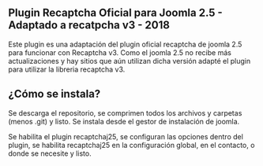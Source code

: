 Plugin Recaptcha Oficial para Joomla 2.5 - Adaptado a recatpcha v3 - 2018
----------------------------

Este plugin es una adaptación del plugin oficial recaptcha de joomla 2.5 para funcionar con Recaptcha v3. Como el joomla 2.5 no recibe más actualizaciones y hay sitios que aún utilizan dicha versión adapté el plugin para utilizar la libreria recaptcha v3.

¿Cómo se instala?
------------------------------

Se descarga el repositorio, se comprimen todos los archivos y carpetas (menos .git) y listo. Se instala desde el gestor de instalación de joomla.

Se habilita el plugin recaptchaj25, se configuran las opciones dentro del plugin, se habilita recaptchaj25 en la configuración global, en el contacto, o donde se necesite y listo.